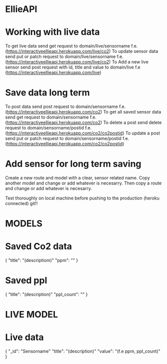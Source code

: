 # EllieAPI

# Working with live data
To get live data send get request to domain/live/sensorname f.e. (https://interactiveellieapi.herokuapp.com/live/co2)
To update sensor data send put or patch request to domain/live/sensorname f.e. (https://interactiveellieapi.herokuapp.com/live/co2)
To Add a new live sensor send post request with id, title and value to domain/live f.e (https://interactiveellieapi.herokuapp.com/live)

# Save data long term
To post data send post request to domain/sensorname f.e. (https://interactiveellieapi.herokuapp.com/co2)
To get all saved sensor data send get request to domain/sensorname f.e. (https://interactiveellieapi.herokuapp.com/co2)
To delete a post send delete request to domain/sensorname/postid f.e. (https://interactiveellieapi.herokuapp.com/co2/co2postid)
To update a post send put or patch request to domain/sensorname/postid f.e.  (https://interactiveellieapi.herokuapp.com/co2/co2postid)

# Add sensor for long term saving
Create a new route and model with a clear, sensor related name. Copy another model and change or add whatever is necesarry. Then copy a route and change or add whatever is necesarry.

Test thoroughly on local machine before pushing to the production (heroku connected) git!!


# MODELS
# Saved Co2 data
{
    "title": "(descriptiom)"
    "ppm": ""
}

# Saved ppl 
{
    "title": "(description)"
    "ppl_count": ""
}

# LIVE MODEL
# Live data
{
    "_id": "Sensorname"
    "title": "(description)"
    "value": "(f.e ppm, ppl_count)"
}

